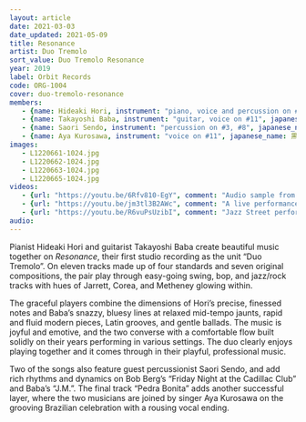 ```yaml
---
layout: article
date: 2021-03-03
date_updated: 2021-05-09
title: Resonance
artist: Duo Tremolo
sort_value: Duo Tremolo Resonance
year: 2019
label: Orbit Records
code: ORG-1004
cover: duo-tremolo-resonance
members:
   - {name: Hideaki Hori, instrument: "piano, voice and percussion on #11", japanese_name: 堀秀彰, url: "https://www.hideakihori.com/"}
   - {name: Takayoshi Baba, instrument: "guitar, voice on #11", japanese_name: 馬場孝喜, url: "https://babaviolao.wixsite.com/babatakayoshi"}
   - {name: Saori Sendo, instrument: "percussion on #3, #8", japanese_name: 仙道さおり}
   - {name: Aya Kurosawa, instrument: "voice on #11", japanese_name: 黒沢綾}
images:
   - L1220661-1024.jpg
   - L1220662-1024.jpg
   - L1220663-1024.jpg
   - L1220665-1024.jpg
videos: 
   - {url: "https://youtu.be/6Rfv810-EgY", comment: "Audio sample from “Choro de Tremolo”, the second track on the album"}
   - {url: "https://youtu.be/jm3tl3B2AWc", comment: "A live performance of Friday Night at the Ca..."}
   - {url: "https://youtu.be/R6vuPsUzibI", comment: "Jazz Street performance"}
audio:
---
```

Pianist Hideaki Hori and guitarist Takayoshi Baba create beautiful music together on *Resonance*, their first studio recording as the unit “Duo Tremolo”. On eleven tracks made up of four standards and seven original compositions, the pair play through easy-going swing, bop, and jazz/rock tracks with hues of Jarrett, Corea, and Metheney glowing within.

The graceful players combine the dimensions of Hori’s precise, finessed notes and Baba’s snazzy, bluesy lines at relaxed mid-tempo jaunts, rapid and fluid modern pieces, Latin grooves, and gentle ballads. The music is joyful and emotive, and the two converse with a comfortable flow built solidly on their years performing in various settings. The duo clearly enjoys playing together and it comes through in their playful, professional music.

Two of the songs also feature guest percussionist Saori Sendo, and add rich rhythms and dynamics on Bob Berg’s “Friday Night at the Cadillac Club” and Baba’s “J.M.”. The final track “Pedra Bonita” adds another successful layer, where the two musicians are joined by singer Aya Kurosawa on the grooving Brazilian celebration with a rousing vocal ending.


